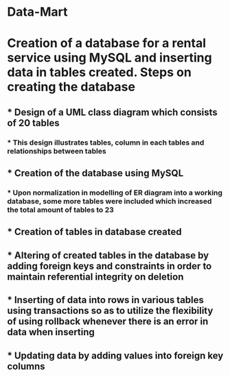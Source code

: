 # Data-Mart
# Creation of a database for a rental service using MySQL and inserting data in tables created. Steps on creating the database
## * Design of a UML class diagram which consists of 20 tables
###  * This design illustrates tables, column in each tables and relationships between tables


## * Creation of the database using MySQL
###   * Upon normalization in modelling of ER diagram into a working database, some more tables were included which increased the total amount of tables to 23


## * Creation of tables in database created

## * Altering of created tables in the database by adding foreign keys and constraints in order to maintain referential integrity on deletion

## * Inserting of data into rows in various tables using transactions so as to utilize the flexibility of using rollback whenever there is an error in data when inserting

## * Updating data by adding values into foreign key columns
